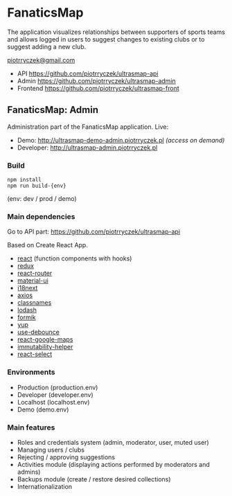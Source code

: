 # FanaticsMap

The application visualizes relationships between supporters of sports teams and allows logged in users to suggest changes to existing clubs or to suggest adding a new club.

piotrryczek@gmail.com

- API https://github.com/piotrryczek/ultrasmap-api
- Admin https://github.com/piotrryczek/ultrasmap-admin
- Frontend https://github.com/piotrryczek/ultrasmap-front

## FanaticsMap: Admin
Administration part of the FanaticsMap application.
Live:

- Demo: http://ultrasmap-demo-admin.piotrryczek.pl *(access on demand)*
- Developer: http://ultrasmap-admin.piotrryczek.pl

### Build
```
npm install
npm run build-{env}
```
(env: dev / prod / demo)

### Main dependencies
Go to API part:
https://github.com/piotrryczek/ultrasmap-api

Based on Create React App.
- [react](https://github.com/facebook/react "React") (function components with hooks)
- [redux](https://github.com/reduxjs/redux "Redux")
- [react-router](https://github.com/ReactTraining/react-router "react-router")
- [material-ui](https://github.com/mui-org/material-ui "MaterialUI")
- [i18next](https://github.com/i18next/i18next "i18next")
- [axios](https://github.com/axios/axios "axios")
- [classnames](https://github.com/JedWatson/classnames "classnames")
- [lodash](https://github.com/lodash/lodash "lodash")
- [formik](https://github.com/jaredpalmer/formik "formik")
- [yup](https://github.com/jquense/yup "yup")
- [use-debounce](https://github.com/xnimorz/use-debounce "use-debounce")
- [react-google-maps](https://github.com/tomchentw/react-google-maps "react-google-maps")
- [immutability-helper](https://github.com/kolodny/immutability-helper " immutability-helper")
- [react-select](https://github.com/JedWatson/react-select "react-select")

### Environments
- Production (production.env)
- Developer (developer.env)
- Localhost (localhost.env)
- Demo (demo.env)

### Main features
- Roles and credentials system (admin, moderator, user, muted user)
- Managing users / clubs
- Rejecting / approving suggestions
- Activities module (displaying actions performed by moderators and admins)
- Backups module (create / restore desired collections)
- Internationalization